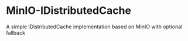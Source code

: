# MinIO-IDistributedCache
A simple IDistributedCache implementation based on MinIO with optional fallback
